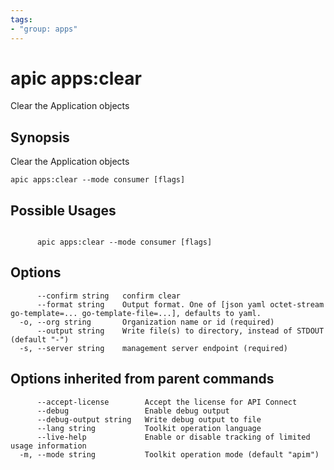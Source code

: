 ```yaml
---
tags:
- "group: apps"
---
```

# apic apps:clear

Clear the Application objects

## Synopsis

Clear the Application objects

```
apic apps:clear --mode consumer [flags]
```

## Possible Usages

```

      apic apps:clear --mode consumer [flags]

```

## Options

```
      --confirm string   confirm clear
      --format string    Output format. One of [json yaml octet-stream go-template=... go-template-file=...], defaults to yaml.
  -o, --org string       Organization name or id (required)
      --output string    Write file(s) to directory, instead of STDOUT (default "-")
  -s, --server string    management server endpoint (required)
```

## Options inherited from parent commands

```
      --accept-license        Accept the license for API Connect
      --debug                 Enable debug output
      --debug-output string   Write debug output to file
      --lang string           Toolkit operation language
      --live-help             Enable or disable tracking of limited usage information
  -m, --mode string           Toolkit operation mode (default "apim")
```
